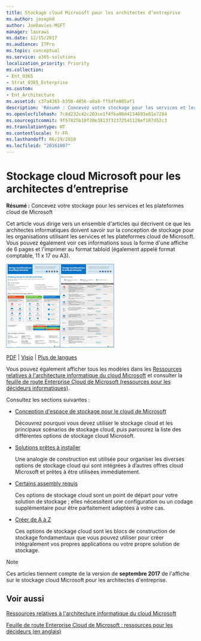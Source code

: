 ```yaml
---
title: Stockage cloud Microsoft pour les architectes d’entreprise
ms.author: josephd
author: JoeDavies-MSFT
manager: laurawi
ms.date: 12/15/2017
ms.audience: ITPro
ms.topic: conceptual
ms.service: o365-solutions
localization_priority: Priority
ms.collection:
- Ent_O365
- Strat_O365_Enterprise
ms.custom:
- Ent_Architecture
ms.assetid: c37a4365-b350-4856-a0a8-ff5dfe005af1
description: 'Résumé : Concevez votre stockage pour les services et les plateformes cloud de Microsoft'
ms.openlocfilehash: 7c8d232c42c203ce1f4fba06d4134693e01e7284
ms.sourcegitcommit: 9f57825b10f20e3813732372541128ef187d52c3
ms.translationtype: HT
ms.contentlocale: fr-FR
ms.lasthandoff: 06/29/2018
ms.locfileid: "20161807"
---
```

# <a name="microsoft-cloud-storage-for-enterprise-architects"></a>Stockage cloud Microsoft pour les architectes d’entreprise

 **Résumé :** Concevez votre stockage pour les services et les plateformes cloud de Microsoft
  
Cet article vous dirige vers un ensemble d'articles qui décrivent ce que les architectes informatiques doivent savoir sur la conception de stockage pour les organisations utilisant les services et les plateformes cloud de Microsoft. Vous pouvez également voir ces informations sous la forme d'une affiche de 6 pages et l'imprimer au format tabloïd (également appelé format comptable, 11 x 17 ou A3).
  
[![Image miniature représentant le modèle de stockage cloud Microsoft](images/0d4e2eb9-1109-4b3b-bf9e-2f3eff2e2cc4.png)  
](https://www.microsoft.com/download/details.aspx?id=49552)
  
[PDF](https://go.microsoft.com/fwlink/p/?linkid=842079) | [Visio](https://go.microsoft.com/fwlink/p/?linkid=842080) | [Plus de langues](https://www.microsoft.com/download/details.aspx?id=49552)
  
Vous pouvez également afficher tous les modèles dans les [Ressources relatives à l'architecture informatique du cloud Microsoft](microsoft-cloud-it-architecture-resources.md) et consulter la [feuille de route Enterprise Cloud de Microsoft (ressources pour les décideurs informatiques)](https://aka.ms/cloudarchitecture).
  
Consultez les sections suivantes :
  
- [Conception d'espace de stockage pour le cloud de Microsoft](designing-storage-for-the-microsoft-cloud.md)
    
    Découvrez pourquoi vous devez utiliser le stockage cloud et les principaux scénarios de stockage cloud, puis parcourez la liste des différentes options de stockage cloud Microsoft.
    
- [Solutions prêtes à installer](move-in-ready.md)
    
    Une analogie de construction est utilisée pour organiser les diverses options de stockage cloud qui sont intégrées à d’autres offres cloud Microsoft et prêtes à être utilisées immédiatement.
    
- [Certains assembly requis](some-assembly-required.md)
    
    Ces options de stockage cloud sont un point de départ pour votre solution de stockage ; elles nécessitent une configuration ou un codage supplémentaire pour être parfaitement adaptées à votre cas.
    
- [Créer de A à Z](build-from-the-ground-up.md)
    
    Ces options de stockage cloud sont les blocs de construction de stockage fondamentaux que vous pouvez utiliser pour créer intégralement vos propres applications ou votre propre solution de stockage.
    
> [!NOTE]
> Ces articles tiennent compte de la version de **septembre 2017** de l'affiche sur le stockage cloud Microsoft pour les architectes d'entreprise.
  
## <a name="see-also"></a>Voir aussi

[Ressources relatives à l'architecture informatique du cloud Microsoft](microsoft-cloud-it-architecture-resources.md)

[Feuille de route Enterprise Cloud de Microsoft : ressources pour les décideurs (en anglais)](https://sway.com/FJ2xsyWtkJc2taRD)




